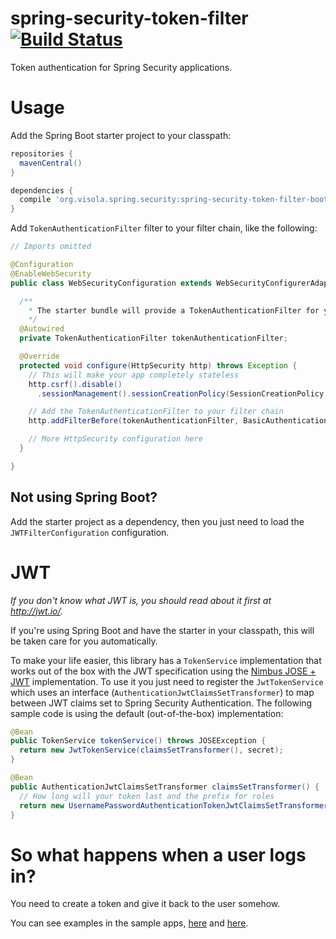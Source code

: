 # spring-security-token-filter [![Build Status](https://travis-ci.org/visola/spring-security-token-filter.svg)](https://travis-ci.org/visola/spring-security-token-filter/builds)

Token authentication for Spring Security applications.

# Usage

Add the Spring Boot starter project to your classpath:

```groovy
repositories {
  mavenCentral()
}

dependencies {
  compile 'org.visola.spring.security:spring-security-token-filter-boot-starter:1.0'
}
```

Add `TokenAuthenticationFilter` filter to your filter chain, like the following:

```java
// Imports omitted

@Configuration
@EnableWebSecurity
public class WebSecurityConfiguration extends WebSecurityConfigurerAdapter {

  /**
    * The starter bundle will provide a TokenAuthenticationFilter for you.
    */
  @Autowired
  private TokenAuthenticationFilter tokenAuthenticationFilter;

  @Override
  protected void configure(HttpSecurity http) throws Exception {
    // This will make your app completely stateless
    http.csrf().disable()
      .sessionManagement().sessionCreationPolicy(SessionCreationPolicy.STATELESS);

    // Add the TokenAuthenticationFilter to your filter chain
    http.addFilterBefore(tokenAuthenticationFilter, BasicAuthenticationFilter.class);

    // More HttpSecurity configuration here
  }

}

```

## Not using Spring Boot?

Add the starter project as a dependency, then you just need to load the `JWTFilterConfiguration` configuration.

# JWT

*If you don't know what JWT is, you should read about it first at http://jwt.io/.*

If you're using Spring Boot and have the starter in your classpath, this will be taken care for you automatically.

To make your life easier, this library has a `TokenService` implementation that works out of the box with the JWT specification using the [Nimbus JOSE + JWT](http://connect2id.com/products/nimbus-jose-jwt) implementation. To use it you just need to register the `JwtTokenService` which uses an interface (`AuthenticationJwtClaimsSetTransformer`) to map between JWT claims set to Spring Security Authentication. The following sample code is using the default (out-of-the-box) implementation:

```java
@Bean
public TokenService tokenService() throws JOSEException {
  return new JwtTokenService(claimsSetTransformer(), secret);
}

@Bean
public AuthenticationJwtClaimsSetTransformer claimsSetTransformer() {
  // How long will your token last and the prefix for roles
  return new UsernamePasswordAuthenticationTokenJwtClaimsSetTransformer(TimeUnit.HOURS.toMillis(8), Optional.of("ROLE_"));
}
```

# So what happens when a user logs in?

You need to create a token and give it back to the user somehow.


You can see examples in the sample apps, [here](samples/GoogleOAuthWithTokenAuthentication/src/main/java/org/visola/spring/security/tokenfilter/jwt/googleoauth/controller/GoogleOAuthController.java) and [here](samples/SimpleTokenAuthentication/src/main/java/org/visola/spring/security/tokenfilter/jwt/samples/controller/LoginController.java).

